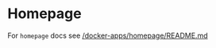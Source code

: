 # Homepage

For `homepage` docs see [/docker-apps/homepage/README.md](../../../../docker-apps/homepage/README.md)
